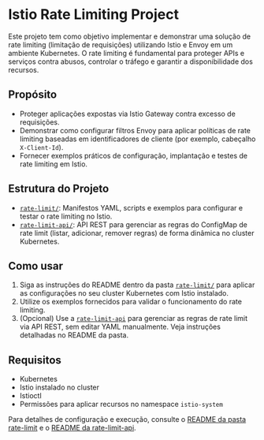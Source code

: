 
# Istio Rate Limiting Project

Este projeto tem como objetivo implementar e demonstrar uma solução de rate limiting (limitação de requisições) utilizando Istio e Envoy em um ambiente Kubernetes. O rate limiting é fundamental para proteger APIs e serviços contra abusos, controlar o tráfego e garantir a disponibilidade dos recursos.

## Propósito
- Proteger aplicações expostas via Istio Gateway contra excesso de requisições.
- Demonstrar como configurar filtros Envoy para aplicar políticas de rate limiting baseadas em identificadores de cliente (por exemplo, cabeçalho `X-Client-Id`).
- Fornecer exemplos práticos de configuração, implantação e testes de rate limiting em Istio.


## Estrutura do Projeto
- [`rate-limit/`](./rate-limit/): Manifestos YAML, scripts e exemplos para configurar e testar o rate limiting no Istio.
- [`rate-limit-api/`](./rate-limit-api/): API REST para gerenciar as regras do ConfigMap de rate limit (listar, adicionar, remover regras) de forma dinâmica no cluster Kubernetes.


## Como usar
1. Siga as instruções do README dentro da pasta [`rate-limit/`](./rate-limit/) para aplicar as configurações no seu cluster Kubernetes com Istio instalado.
2. Utilize os exemplos fornecidos para validar o funcionamento do rate limiting.
3. (Opcional) Use a [`rate-limit-api`](./rate-limit-api/) para gerenciar as regras de rate limit via API REST, sem editar YAML manualmente. Veja instruções detalhadas no README da pasta.

## Requisitos
- Kubernetes
- Istio instalado no cluster
- Istioctl
- Permissões para aplicar recursos no namespace `istio-system`

Para detalhes de configuração e execução, consulte o [README da pasta rate-limit](./rate-limit/README.md) e o [README da rate-limit-api](./rate-limit-api/README.md).

